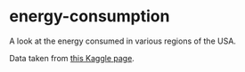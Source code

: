 # energy-consumption
A look at the energy consumed in various regions of the USA. 

Data taken from [this Kaggle page](https://www.kaggle.com/datasets/robikscube/hourly-energy-consumption/data). 